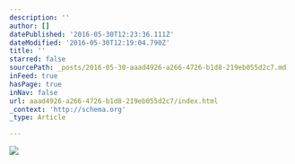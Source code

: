 ```yaml
---
description: ''
author: []
datePublished: '2016-05-30T12:23:36.111Z'
dateModified: '2016-05-30T12:19:04.790Z'
title: ''
starred: false
sourcePath: _posts/2016-05-30-aaad4926-a266-4726-b1d8-219eb055d2c7.md
inFeed: true
hasPage: true
inNav: false
url: aaad4926-a266-4726-b1d8-219eb055d2c7/index.html
_context: 'http://schema.org'
_type: Article

---
```

![](https://the-grid-user-content.s3-us-west-2.amazonaws.com/c2516175-db6a-40e4-a45f-187b4bd4d06b.jpg)